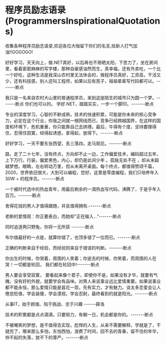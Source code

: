 # 程序员励志语录(ProgrammersInspirationalQuotations)
收集各种程序员励志语录,欢迎各位大咖留下你们的名言,给新人打气加油!!GOGOGO!



好好学习，天天向上，做.NET真好，以后再也不用晒太阳，下苦力了，坐在房间里，看着密密麻麻的写字楼，那种自豪感油然而生，真幸福，还有外卖吃，一个比一个好吃，这种生活是我深山农村里无法体会的，做程序员真好，工资高，干活又少，还有科技感，别人还叫工程师，如果以后有孩子，祖祖辈辈写代码都可以。-------断点



我只是一名来自农村大山里的普通程序员，来到这座陌生的城市只为圆一个梦。-------断点
你们也可以的。
学好.NET，踏踏实实，一步一个脚印。-------断点


专业的深度学习，心智的不断成熟，技术的快速积累，可能是你未来的核心竞争力，必定在这个行业，你我之间就一根网线而已，竞争已经跨越国界，在这样的国度和环境下，危机重重，你只能靠自己去拼搏。最后，牛得有个度，坚持要撑得住，忍得住寂寞，经得起诱惑，拿得起，放得下。-------断点


 好好学习，一天不要东张西望，丢三落四，走马观花。-------断点
 
 路，走了二十七年，没有终点，方向却不止一边，工作偏爱技术，编码超过五年，上下万行。行装，偏爱黑色，内心，却仍是此间少年 。孤独无处不在 ，却从未超越梦想。眼睛，左右转动万里，但从未离开桌面。每个终点，都值得赞颂千篇，2020，世界依旧很大，大到可以编程，您好，这里是零度编程，我们只培养年入 30W + 的程序员。-------断点


一个被时代选中的热血青年，用最后剩余的一滴热血写代码，沸腾了，于是乎年入百万。-------断点

舍得花钱的男人才值得跟随，并且值得拥有.-------断点

老断的爱情观：你正要表白，而她却“正在输入...”-------断点

同时追逐两只野兔，你将一无所获 -------断点

布尔值最好的一点是，就算你错了，也顶多错了一位而已。-------断点

正确的判断来自于经验，而经验则来自于错误的判断。-------断点

你出生的时候，你哭着，周围的人笑着；你逝去的时候，你笑着，而周围的人在哭！一切都是轮回， 我们都在轮回中!-------断点

男人要会享受寂寞， 要看起来像个君子，即使你不是，如果没有才华，就要有气魄，没有好的外貌，就要学会有品味。对男人来说事业远比爱情重要。如果说事业都不能永恒，那么爱情只能是昙花一现，先有实力，才有魅力。谈太多恋爱会让人倦怠贬值，学会装傻，学会漠视，学会忍耐，最终看到的就是阳光。-------断点

从事IT，始于颜值、陷于挑战、忠于兴趣   ------薛浩   

技术的积累都是点点滴滴，只要努力，有朝一日，机会都是你的。-------断点

不被嘲笑的梦想，是不值得去实现，彪悍的人生，从来不需要解释，学就是了，干就完了，哪来那么多怕，东怕西怕，浪费了时间，回不去的青春，留不住的年华，拎不起的失落，放不下的尊严。-------断点

